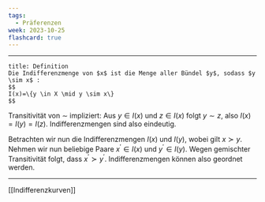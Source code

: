 ```yaml
---
tags:
  - Präferenzen
week: 2023-10-25
flashcard: true
---
```

***

```ad-important
title: Definition
Die Indifferenzmenge von $x$ ist die Menge aller Bündel $y$, sodass $y \sim x$ :
$$
I(x)=\{y \in X \mid y \sim x\}
$$

```

Transitivität von $\sim$ impliziert: Aus $y \in I(x)$ und $z \in I(x)$ folgt $y \sim z$, also $I(x)=I(y)=I(z)$. Indifferenzmengen sind also eindeutig.

Betrachten wir nun die Indifferenzmengen $I(x)$ und $I(y)$, wobei gilt $x \succ y$. Nehmen wir nun beliebige Paare $x^{\prime} \in I(x)$ und $y^{\prime} \in I(y)$. Wegen gemischter Transitivität folgt, dass $x^{\prime} \succ y^{\prime}$. Indifferenzmengen können also geordnet werden.

***
[[Indifferenzkurven]]


